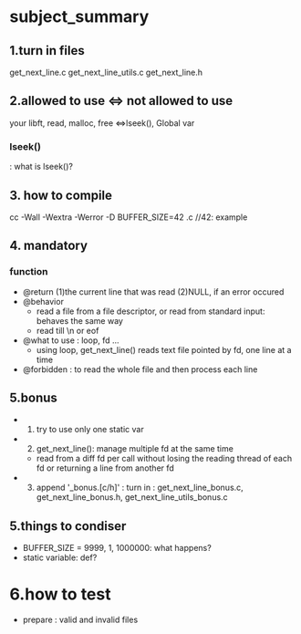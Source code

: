 # subject_summary
## 1.turn in files
get_next_line.c
get_next_line_utils.c
get_next_line.h

## 2.allowed to use <=> not allowed to use
your libft, read, malloc, free <=>lseek(), Global var

### lseek()
: what is lseek()? 

## 3. how to compile
cc -Wall -Wextra -Werror -D BUFFER_SIZE=42 <files>.c //42: example

## 4. mandatory
### function
- @return (1)the current line that was read (2)NULL, if an error occured
- @behavior
	- read a file from a file descriptor, or read from standard input: behaves the same way
	- read till \n or eof
- @what to use : loop, fd ...
	- using loop, get_next_line() reads text file pointed by fd, one line at a time
- @forbidden : to read the whole file and then process each line

## 5.bonus
- 1. try to use only one static var
- 2. get_next_line(): manage multiple fd at the same time
	- read from a diff fd per call without losing the reading thread of each fd or returning a line from another fd
- 3. append '_bonus.[c/h]' : 
	turn in : get_next_line_bonus.c, get_next_line_bonus.h, get_next_line_utils_bonus.c

## 5.things to condiser
- BUFFER_SIZE = 9999, 1, 1000000: what happens?
- static variable: def?

# 6.how to test
- prepare : valid and invalid files
